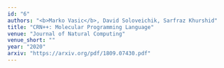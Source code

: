 ```yaml
---
id: "6"
authors: "<b>Marko Vasic</b>, David Soloveichik, Sarfraz Khurshid"
title: "CRN++: Molecular Programming Language"
venue: "Journal of Natural Computing"
venue_short: ""
year: "2020"
arxiv: "https://arxiv.org/pdf/1809.07430.pdf"
---
```

